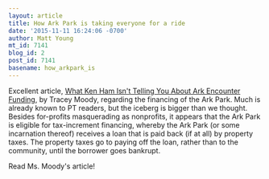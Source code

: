 ```yaml
---
layout: article
title: How Ark Park is taking everyone for a ride
date: '2015-11-11 16:24:06 -0700'
author: Matt Young
mt_id: 7141
blog_id: 2
post_id: 7141
basename: how_arkpark_is
---
```

Excellent article, [What Ken Ham Isn't Telling You About Ark Encounter Funding](http://www.patheos.com/blogs/friendlyatheist/2015/11/11/what-ken-ham-isnt-telling-you-about-ark-encounter-funding/), by Tracey Moody, regarding the financing of the Ark Park. Much is already known to PT readers, but the iceberg is bigger than we thought. Besides for-profits masquerading as nonprofits, it appears that the Ark Park is eligible for tax-increment financing, whereby the Ark Park (or some incarnation thereof) receives a loan that is paid back (if at all) by property taxes. The property taxes go to paying off the loan, rather than to the community, until the borrower goes bankrupt.

Read Ms. Moody's article!
